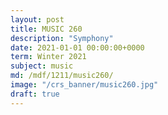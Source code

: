```yaml
---
layout: post
title: MUSIC 260
description: "Symphony"
date: 2021-01-01 00:00:00+0000
term: Winter 2021
subject: music
md: /mdf/1211/music260/
image: "/crs_banner/music260.jpg"
draft: true
---
```

